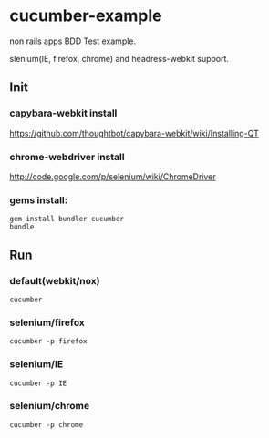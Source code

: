 cucumber-example
================
non rails apps BDD Test example.

slenium(IE, firefox, chrome) and headress-webkit support.

Init
---------------
### capybara-webkit install
https://github.com/thoughtbot/capybara-webkit/wiki/Installing-QT

### chrome-webdriver install
http://code.google.com/p/selenium/wiki/ChromeDriver

### gems install:
    gem install bundler cucumber
    bundle

Run
--------------
### default(webkit/nox)
    cucumber
### selenium/firefox
    cucumber -p firefox
### selenium/IE
    cucumber -p IE
### selenium/chrome
    cucumber -p chrome
